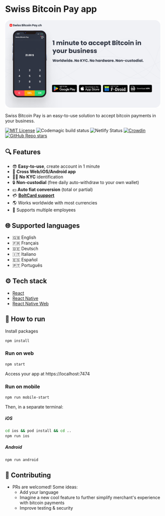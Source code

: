 # Swiss Bitcoin Pay app
<img alt="Swiss Bitcoin Pay" src="./docs/static/images/presentation.png" />

Swiss Bitcoin Pay is an easy-to-use solution to accept bitcoin payments in your business.

[![MIT License](https://img.shields.io/github/license/frw/react-native-ssl-public-key-pinning)](LICENSE)
![Codemagic build status](https://api.codemagic.io/apps/6580220d95d4f2f104923fef/react-native-android/status_badge.svg)
![Netlify Status](https://api.netlify.com/api/v1/badges/0537dd5e-edb6-4a7a-ada0-0f3295e50a73/deploy-status)
[![Crowdin](https://badges.crowdin.net/swiss-bitcoin-pay/localized.svg)](https://crowdin.com/project/swiss-bitcoin-pay)
[![GitHub Repo stars](https://img.shields.io/github/stars/SwissBitcoinPay/app?style=social)](https://github.com/SwissBitcoinPay/app)

## 🔍 Features

- 😎 **Easy-to-use**, create account in 1 minute
- 📱 **Cross Web/iOS/Android app**
- 🕵🏻 **No KYC** identification
- 🔒 **Non-custodial** (free daily auto-withdraw to your own wallet)
- 💵 **Auto fiat conversion** (total or partial)
- 💳 [**BoltCard support**](https://github.com/boltcard/boltcard)
- 🌎 Works worldwide with most currencies
- 👥 Supports multiple employees


## 🌐 Supported languages
- 🇬🇧 English
- 🇫🇷 Français
- 🇩🇪 Deutsch
- 🇮🇹 Italiano
- 🇪🇸 Español
- 🇵🇹 Português

## ⚙️ Tech stack
- [React](https://react.dev)
- [React Native](https://reactnative.dev)
- [React Native Web](https://necolas.github.io/react-native-web)


## 🧰 How to run
Install packages
```sh
npm install
```

### Run on web
```sh
npm start
```

Access your app at https://localhost:7474

### Run on mobile
```sh
npm run mobile-start
```

Then, in a separate terminal:

##### iOS
```sh
cd ios && pod install && cd ..
npm run ios
```

##### Android
```sh
npm run android
```

## 🤝 Contributing
- PRs are welcomed! Some ideas:
  - Add your language
  - Imagine a new cool feature to further simplify merchant's experience with bitcoin payments
  - Improve testing & security
